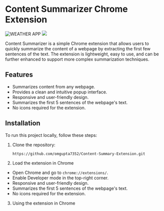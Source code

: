 # Content Summarizer Chrome Extension

![WEATHER APP](ime1.png)
![](ime2.png)

Content Summarizer is a simple Chrome extension that allows users to quickly summarize the content of a webpage by extracting the first few sentences of the text. The extension is lightweight, easy to use, and can be further enhanced to support more complex summarization techniques.


## Features

- Summarizes content from any webpage.
- Provides a clean and intuitive popup interface.
- Responsive and user-friendly design.
- Summarizes the first 5 sentences of the webpage's text.
- No icons required for the extension.


## Installation

To run this project locally, follow these steps:

1. Clone the repository:

    ```bash
   https://github.com/omgupta7352/Content-Summary-Extension.git
    ```

2. Load the extension in Chrome

- Open Chrome and go to ``` chrome://extensions/ ```.
- Enable Developer mode in the top-right corner.
- Responsive and user-friendly design.
- Summarizes the first 5 sentences of the webpage's text.
- No icons required for the extension.

3. Using the extension in Chrome
